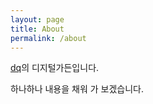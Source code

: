 ```yaml
---
layout: page
title: About
permalink: /about
---
```


[dq](https://dqj.notion.site/e0bf164fb4ae4cd5baed1baf96990cb8)의 디지털가든입니다.

하나하나 내용을 채워 가 보겠습니다.